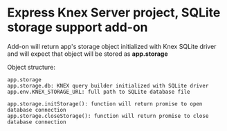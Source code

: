 # Express Knex Server project, SQLite storage support add-on

Add-on will return app's storage object initialized with Knex SQLite driver 
and will expect that object will be stored as **app.storage**

Object structure:
    
    app.storage
    app.storage.db: KNEX query builder initialized with SQLite driver 
    app.env.KNEX_STORAGE_URL: full path to SQLite database file
    
    app.storage.initStorage(): function will return promise to open database connection
    app.storage.closeStorage(): function will return promise to close database connection
    
